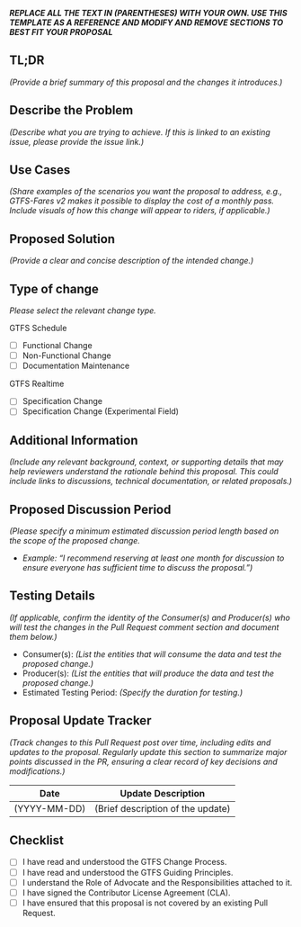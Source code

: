 ***REPLACE ALL THE TEXT IN (PARENTHESES) WITH YOUR OWN. USE THIS TEMPLATE AS A REFERENCE AND MODIFY AND REMOVE SECTIONS TO BEST FIT YOUR PROPOSAL***

## TL;DR
*(Provide a brief summary of this proposal and the changes it introduces.)* 

## Describe the Problem
*(Describe what you are trying to achieve. If this is linked to an existing issue, please provide the issue link.)* 

## Use Cases
*(Share examples of the scenarios you want the proposal to address, e.g., GTFS-Fares v2 makes it possible to display the cost of a monthly pass. Include visuals of how this change will appear to riders, if applicable.)*

## Proposed Solution
*(Provide a clear and concise description of the intended change.)*

## Type of change

*Please select the relevant change type.*

GTFS Schedule
- [ ] Functional Change
- [ ] Non-Functional Change
- [ ] Documentation Maintenance

GTFS Realtime
- [ ] Specification Change
- [ ] Specification Change (Experimental Field)

## Additional Information
*(Include any relevant background, context, or supporting details that may help reviewers understand the rationale behind this proposal. This could include links to discussions, technical documentation, or related proposals.)*

## Proposed Discussion Period
*(Please specify a minimum estimated discussion period length based on the scope of the proposed change.* 
- *Example: “I recommend reserving at least one month for discussion to ensure everyone has sufficient time to discuss the proposal.”)*

## Testing Details
*(If applicable, confirm the identity of the Consumer(s) and Producer(s) who will test the changes in the Pull Request comment section and document them below.)*

- Consumer(s): *(List the entities that will consume the data and test the proposed change.)*
- Producer(s): *(List the entities that will produce the data and test the proposed change.)*
- Estimated Testing Period: *(Specify the duration for testing.)*

## Proposal Update Tracker 
*(Track changes to this Pull Request post over time, including edits and updates to the proposal. Regularly update this section to summarize major points discussed in the PR, ensuring a clear record of key decisions and modifications.)*

| Date       | Update Description |
|------------|--------------------|
| (YYYY-MM-DD) | (Brief description of the update) |

## Checklist

- [ ] I have read and understood the GTFS Change Process.
- [ ] I have read and understood the GTFS Guiding Principles. 
- [ ] I understand the Role of Advocate and the Responsibilities attached to it. 
- [ ] I have signed the Contributor License Agreement (CLA).
- [ ] I have ensured that this proposal is not covered by an existing Pull Request.